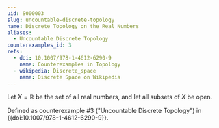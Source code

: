 ```yaml
---
uid: S000003
slug: uncountable-discrete-topology
name: Discrete Topology on the Real Numbers
aliases:
  - Uncountable Discrete Topology
counterexamples_id: 3
refs:
  - doi: 10.1007/978-1-4612-6290-9 
    name: Counterexamples in Topology
  - wikipedia: Discrete_space
    name: Discrete Space on Wikipedia
---
```

Let $X=\mathbb R$ be the set of all real numbers,
and let all subsets of $X$ be open.

Defined as counterexample #3 ("Uncountable Discrete Topology")
in {{doi:10.1007/978-1-4612-6290-9}}.
